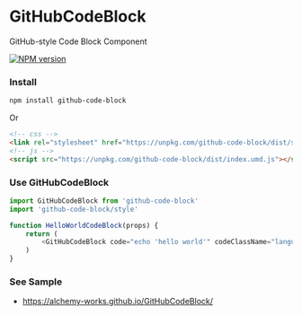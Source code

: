 # GitHubCodeBlock

GitHub-style Code Block Component

<a href="https://npmjs.org/package/github-code-block" title="View this project on NPM"><img src="https://badgen.net/npm/v/github-code-block" alt="NPM version" /></a>

### Install

```sh
npm install github-code-block
```

Or

```html
<!-- css -->
<link rel="stylesheet" href="https://unpkg.com/github-code-block/dist/style.css">
<!-- js -->
<script src="https://unpkg.com/github-code-block/dist/index.umd.js"></script>
```

### Use GitHubCodeBlock

```javascript
import GitHubCodeBlock from 'github-code-block'
import 'github-code-block/style'

function HelloWorldCodeBlock(props) {
    return (
        <GitHubCodeBlock code="echo 'hello world'" codeClassName="language-sh"/>
    )
}
```

### See Sample

- https://alchemy-works.github.io/GitHubCodeBlock/